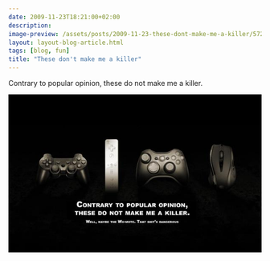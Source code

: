 ```yaml
---
date: 2009-11-23T18:21:00+02:00
description:
image-preview: /assets/posts/2009-11-23-these-dont-make-me-a-killer/5728473628952639_l.jpg
layout: layout-blog-article.html
tags: [blog, fun]
title: "These don't make me a killer"
---
```


Contrary to popular opinion, these do not make me a killer.

[![Image](/assets/posts/2009-11-23-these-dont-make-me-a-killer/5728473628952639_l.jpg)](http://s3-llnw-screenshots.wegame.com/10-5728473628952639/5728473628952639_l.jpg)
